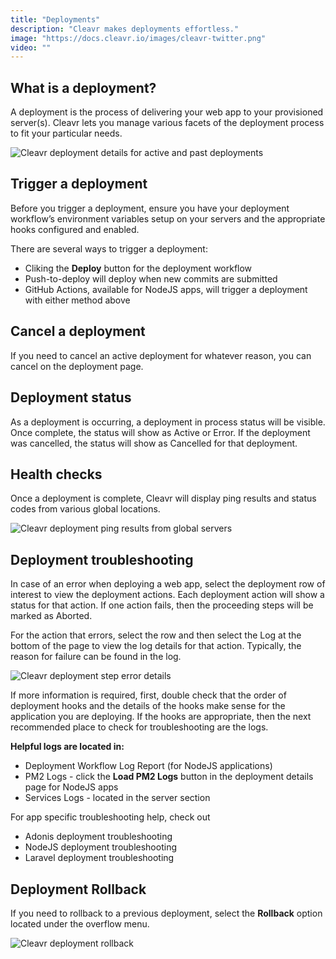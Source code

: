 ```yaml
---
title: "Deployments"
description: "Cleavr makes deployments effortless."
image: "https://docs.cleavr.io/images/cleavr-twitter.png"
video: ""
---
```


## What is a deployment?

A deployment is the process of delivering your web app to your provisioned server(s). Cleavr lets you manage various facets
of the deployment process to fit your particular needs.

![Cleavr deployment details for active and past deployments](/images/deployment/cleavr-deployment-details.png)

## Trigger a deployment

Before you trigger a deployment, ensure you have your deployment workflow’s environment variables setup on your servers and the
appropriate hooks configured and enabled.

There are several ways to trigger a deployment:

- Cliking the **Deploy** button for the deployment workflow
- Push-to-deploy will deploy when new commits are submitted
- GitHub Actions, available for NodeJS apps, will trigger a deployment with either method above

## Cancel a deployment

If you need to cancel an active deployment for whatever reason, you can cancel on the deployment page.

## Deployment status

As a deployment is occurring, a deployment in process status will be visible. Once complete, the status will show as Active
or Error. If the deployment was cancelled, the status will show as Cancelled for that deployment.

## Health checks

Once a deployment is complete, Cleavr will display ping results and status codes from various global locations.

![Cleavr deployment ping results from global servers](/images/deployment/cleavr-deployment-ping-results.png)

## Deployment troubleshooting

In case of an error when deploying a web app, select the deployment row of interest to view the deployment actions.
Each deployment action will show a status for that action. If one action fails, then the proceeding steps will be marked as Aborted.

For the action that errors, select the row and then select the Log at the bottom of the page to view the log details for
that action. Typically, the reason for failure can be found in the log.

![Cleavr deployment step error details](/images/deployment/cleavr-deployment-step-error.png)

If more information is required, first, double check that the order of deployment hooks and the details of the hooks make
sense for the application you are deploying. If the hooks are appropriate, then the next recommended place to check for
troubleshooting are the logs.

**Helpful logs are located in:**

- Deployment Workflow Log Report (for NodeJS applications)
- PM2 Logs - click the **Load PM2 Logs** button in the deployment details page for NodeJS apps
- Services Logs - located in the server section

<base-info>
For app specific troubleshooting help, check out
<ul>
    <li>
        <nuxt-link to="/adonis-deployments">Adonis deployment troubleshooting</nuxt-link>
    </li>
    <li>
        <nuxt-link to="/nodejs-deployments">NodeJS deployment troubleshooting</nuxt-link>
    </li>
    <li>
        <nuxt-link to="/laravel-deployments">Laravel deployment troubleshooting</nuxt-link>
    </li>
</ul>
</base-info>

## Deployment Rollback

If you need to rollback to a previous deployment, select the **Rollback** option located under the overflow menu.

![Cleavr deployment rollback](/images/deployment/cleavr-deployment-rollback.png)
